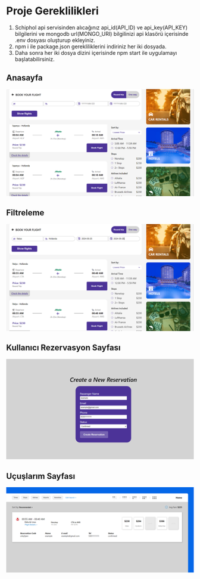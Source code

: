 # Proje Gereklilikleri
<ol>
  <li>Schiphol api servisinden alıcağınız api_id(API_ID) ve api_key(API_KEY) bilgilerini ve mongodb url(MONGO_URI) bilgilinizi api klasörü içerisinde .env dosyası oluşturup ekleyiniz.</li>
  <li>npm i ile package.json gerekliliklerini indiriniz her iki dosyada.</li>
  <li>Daha sonra her iki dosya dizini içerisinde npm start ile uygulamayı başlatabilirsiniz.</li>
</ol>

## Anasayfa
![app_image1](https://github.com/omerFaruk0zkn/AirportApp/blob/main/client/src/assets/myapp_img/React%20App%20-%20Google%20Chrome%2025.09.2024%2012_49_11.png)
<br/>

## Filtreleme
![app_image2](https://github.com/omerFaruk0zkn/AirportApp/blob/main/client/src/assets/myapp_img/React%20App%20-%20Google%20Chrome%2025.09.2024%2012_50_22.png)
<br/>

## Kullanıcı Rezervasyon Sayfası
![app_image3](https://github.com/omerFaruk0zkn/AirportApp/blob/main/client/src/assets/myapp_img/React%20App%20-%20Google%20Chrome%2025.09.2024%2012_51_15.png)
<br/>

## Uçuşlarım Sayfası
![app_image4](https://github.com/omerFaruk0zkn/AirportApp/blob/main/client/src/assets/myapp_img/React%20App%20-%20Google%20Chrome%2025.09.2024%2012_51_28.png)
